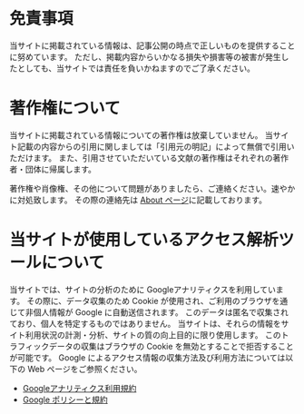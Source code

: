 # 免責事項
当サイトに掲載されている情報は、記事公開の時点で正しいものを提供することに努めています。
ただし、掲載内容からいかなる損失や損害等の被害が発生したとしても、当サイトでは責任を負いかねますのでご了承ください。

# 著作権について
当サイトに掲載されている情報についての著作権は放棄していません。
当サイト記載の内容からの引用に関しましては「引用元の明記」によって無償で引用いただけます。
また、引用させていただいている文献の著作権はそれぞれの著作者・団体に帰属します。

著作権や肖像権、その他について問題がありましたら、ご連絡ください。速やかに対処致します。
その際の連絡先は [About ページ](/about)に記載しております。

# 当サイトが使用しているアクセス解析ツールについて
当サイトでは、サイトの分析のために Googleアナリティクスを利用しています。
その際に、データ収集のため Cookie が使用され、ご利用のブラウザを通じて非個人情報が Google に自動送信されます。
このデータは匿名で収集されており、個人を特定するものではありません。
当サイトは、それらの情報をサイト利用状況の計測・分析、サイトの質の向上目的に限り使用します。
このトラフィックデータの収集はブラウザの Cookie を無効とすることで拒否することが可能です。
Google によるアクセス情報の収集方法及び利用方法については以下の Web ページをご参照ください。

- [Googleアナリティクス利用規約](https://www.google.com/intl/ja/analytics/terms/)
- [Google ポリシーと規約](https://policies.google.com/)
